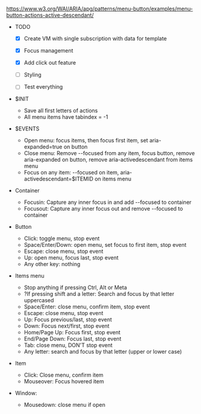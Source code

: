 https://www.w3.org/WAI/ARIA/apg/patterns/menu-button/examples/menu-button-actions-active-descendant/

- TODO
  - [x] Create VM with single subscription with data for template
  - [x] Focus management
  - [x] Add click out feature
  - [ ] Styling
  - [ ] Test everything




- $INIT
  - Save all first letters of actions
  - All menu items have tabindex = -1

- $EVENTS
  - Open menu: focus items, then focus first item, set aria-expanded=true on button
  - Close menu: Remove --focused from any item, focus button, remove aria-expanded on button, remove aria-activedescendant from items menu
  - Focus on any item: --focused on item, aria-activedescendant=$ITEMID on items menu

- Container
  - Focusin: Capture any inner focus in and add --focused to container
  - Focusout: Capture any inner focus out and remove --focused to container

- Button
  - Click: toggle menu, stop event
  - Space/Enter/Down: open menu, set focus to first item, stop event
  - Escape: close menu, stop event
  - Up: open menu, focus last, stop event
  - Any other key: nothing

- Items menu
  - Stop anything if pressing Ctrl, Alt or Meta
  - ?If pressing shift and a letter: Search and focus by that letter uppercased
  - Space/Enter: close menu, confirm item, stop event
  - Escape: close menu, stop event
  - Up: Focus previous/last, stop event
  - Down: Focus next/first, stop event
  - Home/Page Up: Focus first, stop event
  - End/Page Down: Focus last, stop event
  - Tab: close menu, DON'T stop event
  - Any letter: search and focus by that letter (upper or lower case)

- Item
  - Click: Close menu, confirm item
  - Mouseover: Focus hovered item

- Window:
  - Mousedown: close menu if open

